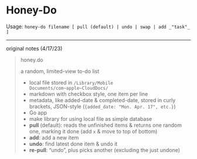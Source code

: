 # Honey-Do

Usage: `honey-do filename [ pull (default) | undo | swap | add _"task"_ ]`

---

original notes (4/17/23)

> honey.do
> 
> a random, limited-view to-do list
> 
> - local file stored in `/Library/Mobile Documents/com~apple~CloudDocs/`
> - markdown with checkbox style, one item per line
> - metadata, like added-date & completed-date, stored in curly brackets, JSON-style (`{added_date: "Mon. Apr. 17", etc.}`)
> - Go app
> - make library for using local file as simple database
> - **pull** (default): reads the unfinished items & returns one random one, marking it done (add `x` & move to top of bottom)
> - **add**: add a new item
> - **undo**: find latest done item & undo it
> - **re-pull**: “undo”, plus picks another (excluding the just undone)
